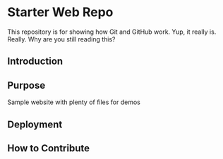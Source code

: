 # Starter Web Repo

This repository is for showing how Git and GitHub work. Yup, it really is. Really. 
Why are you still reading this?

## Introduction

## Purpose

Sample website with plenty of files for demos

## Deployment

## How to Contribute